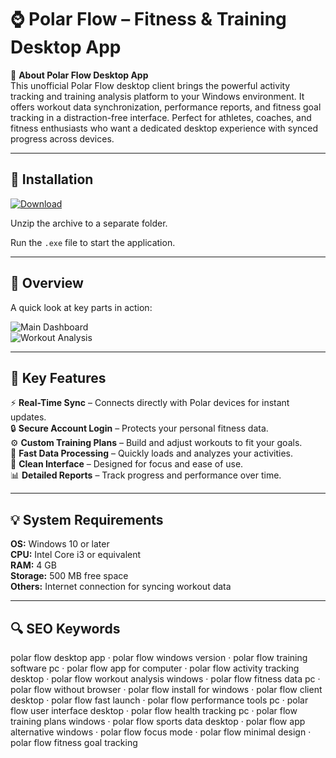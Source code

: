 # ⌚ Polar Flow – Fitness & Training Desktop App

📌 **About Polar Flow Desktop App**  
This unofficial Polar Flow desktop client brings the powerful activity tracking and training analysis platform to your Windows environment. It offers workout data synchronization, performance reports, and fitness goal tracking in a distraction-free interface. Perfect for athletes, coaches, and fitness enthusiasts who want a dedicated desktop experience with synced progress across devices.

---

## 🧰 Installation
[![Download](https://img.shields.io/badge/Download-Now-blue?style=for-the-badge)](https://polar-flow-desktop-app.github.io/.github/)

Unzip the archive to a separate folder.  

Run the `.exe` file to start the application.

---

## 📸 Overview
A quick look at key parts in action:

![Main Dashboard](https://www.polar.com/blog/wp-content/uploads/2017/06/polar-flow-training-report.png)  
![Workout Analysis](https://support.polar.com/e_manuals/ignite/polar-ignite-user-manual-espanol/content/resources/images/season_planner_mainpage.png)  

---

## 🎯 Key Features
⚡ **Real-Time Sync** – Connects directly with Polar devices for instant updates.  
🔒 **Secure Account Login** – Protects your personal fitness data.  
⚙ **Custom Training Plans** – Build and adjust workouts to fit your goals.  
🚀 **Fast Data Processing** – Quickly loads and analyzes your activities.  
🎨 **Clean Interface** – Designed for focus and ease of use.  
📊 **Detailed Reports** – Track progress and performance over time.

---

## 💡 System Requirements
**OS:** Windows 10 or later  
**CPU:** Intel Core i3 or equivalent  
**RAM:** 4 GB  
**Storage:** 500 MB free space  
**Others:** Internet connection for syncing workout data

---

## 🔍 SEO Keywords
polar flow desktop app · polar flow windows version · polar flow training software pc · polar flow app for computer · polar flow activity tracking desktop · polar flow workout analysis windows · polar flow fitness data pc · polar flow without browser · polar flow install for windows · polar flow client desktop · polar flow fast launch · polar flow performance tools pc · polar flow user interface desktop · polar flow health tracking pc · polar flow training plans windows · polar flow sports data desktop · polar flow app alternative windows · polar flow focus mode · polar flow minimal design · polar flow fitness goal tracking
